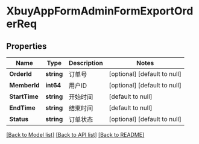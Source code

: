 # XbuyAppFormAdminFormExportOrderReq

## Properties
Name | Type | Description | Notes
------------ | ------------- | ------------- | -------------
**OrderId** | **string** | 订单号 | [optional] [default to null]
**MemberId** | **int64** | 用户ID | [optional] [default to null]
**StartTime** | **string** | 开始时间 | [default to null]
**EndTime** | **string** | 结束时间 | [default to null]
**Status** | **string** | 订单状态 | [optional] [default to null]

[[Back to Model list]](../README.md#documentation-for-models) [[Back to API list]](../README.md#documentation-for-api-endpoints) [[Back to README]](../README.md)

